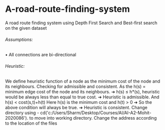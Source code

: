 # A-road-route-finding-system
A road route finding system using Depth First Search and Best-first search on the given dataset

###### Assumptions:
• All connections are bi-directional
###### Heuristic:
We define heuristic function of a node as the minimum cost of the node and its neighbours. 
Checking for admissible and consistent.
As the h(s) = minimum edge cost of the node and its neighbours.
➔ h(s) ≤ h*(s), heuristic would be always less than equal to true cost. 
➔ Heuristic is admissible.
And h(s) < cost(s,t)+h(t)
 Here h(s) is the minimum cost and h(t) > 0
➔ So the above condition will always be true.
➔ Heuristic is consistent.
Change directory using - cd('c:/Users/Sharm/Desktop/Courses/AI/AI-A2-Mohit-2020086'). to move into working 
directory.
Change the address according to the location of the files 
